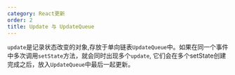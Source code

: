 ```yaml
---
category: React更新
order: 2
title: Update 与 UpdateQueue
---
```


`update`是记录状态改变的对象,存放于单向链表`UpdateQueue`中。如果在同一个事件中多次调用`setState`方法，就会同时出现多个`update`, 它们会在多个setState创建完成之后，放入`UpdateQueue`中最后一起更新。